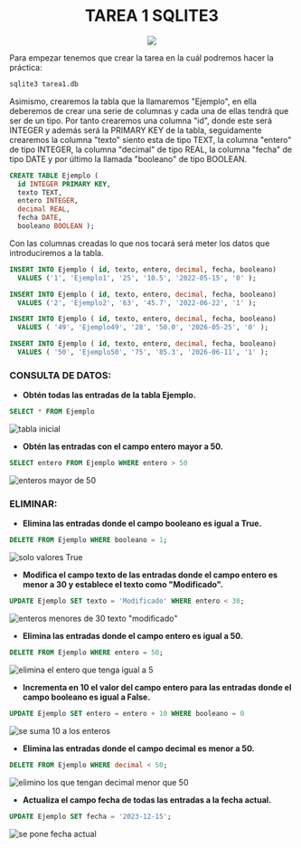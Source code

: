 <h1 align="center"> TAREA 1 SQLITE3 </h1>

<div align="center">
<img src="https://sqlite.org/forum/logo?id=603c155e" />
</div>

Para empezar tenemos que crear la tarea en la cuál podremos hacer la práctica:

```sql
sqlite3 tarea1.db
````

Asimismo, crearemos la tabla que la llamaremos "Ejemplo", en ella deberemos de crear una serie de columnas y cada una de ellas tendrá que ser de un tipo. Por tanto crearemos una columna "id", donde este será INTEGER y además será la PRIMARY KEY de la tabla, seguidamente crearemos la columna "texto" siento esta de tipo TEXT, la columna "entero" de tipo INTEGER, la columna "decimal" de tipo REAL, la columna "fecha" de tipo DATE y por último la llamada "booleano" de tipo BOOLEAN.

``` sql 
CREATE TABLE Ejemplo (
  id INTEGER PRIMARY KEY,
  texto TEXT,
  entero INTEGER,
  decimal REAL,
  fecha DATE,
  booleano BOOLEAN );
````

Con las columnas creadas lo que nos tocará será meter los datos que introduciremos a la tabla.

```sql
INSERT INTO Ejemplo ( id, texto, entero, decimal, fecha, booleano)
  VALUES ('1', 'Ejemplo1', '25', '10.5', '2022-05-15', '0' );
```
```sql
INSERT INTO Ejemplo ( id, texto, entero, decimal, fecha, booleano)
  VALUES ('2', 'Ejemplo2', '63', '45.7', '2022-06-22', '1' );
```
```sql
INSERT INTO Ejemplo ( id, texto, entero, decimal, fecha, booleano)
  VALUES ( '49', 'Ejemplo49', '28', '50.0', '2026-05-25', '0' );
```
```sql
INSERT INTO Ejemplo ( id, texto, entero, decimal, fecha, booleano)
  VALUES ( '50', 'Ejemplo50', '75', '85.3', '2026-06-11', '1' );
```

<h3> CONSULTA DE DATOS: </h4>

- **Obtén todas las entradas de la tabla Ejemplo.**
  
```sql
SELECT * FROM Ejemplo
```
![tabla inicial](images/tabla1.png)

- **Obtén las entradas con el campo entero mayor a 50.**
  
```sql
SELECT entero FROM Ejemplo WHERE entero > 50
```
![enteros mayor de 50](images/tabla2.png)

<h3>ELIMINAR:</h3>

- **Elimina las entradas donde el campo booleano es igual a True.**

```sql
DELETE FROM Ejemplo WHERE booleano = 1;
```
![solo valores True](images/tabla3.png)

- **Modifica el campo texto de las entradas donde el campo entero es menor a 30 y establece el texto como "Modificado".**

```sql
UPDATE Ejemplo SET texto = 'Modificado' WHERE entero < 30;
```
![enteros menores de 30 texto "modificado"](images/tabla4.png)

- **Elimina las entradas donde el campo entero es igual a 50.**

```sql
DELETE FROM Ejemplo WHERE entero = 50;
```
![elimina el entero que tenga igual a 5](images/tabla5.png)

- **Incrementa en 10 el valor del campo entero para las entradas donde el campo booleano es igual a False.**
```sql
UPDATE Ejemplo SET entero = entero + 10 WHERE booleano = 0
```
![se suma 10 a los enteros](images/tabla6.png)

- **Elimina las entradas donde el campo decimal es menor a 50.**
```sql
DELETE FROM Ejemplo WHERE decimal < 50;
```
![elimino los que tengan decimal menor que 50](images/tabla7.png)

- **Actualiza el campo fecha de todas las entradas a la fecha actual.**
```sql
UPDATE Ejemplo SET fecha = '2023-12-15';
```
![se pone fecha actual](images/tabla8.png)
